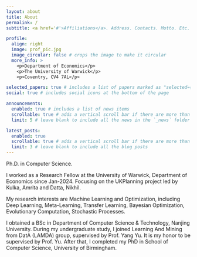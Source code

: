 ```yaml
---
layout: about
title: About
permalink: /
subtitle: <a href='#'>Affiliations</a>. Address. Contacts. Motto. Etc.

profile:
  align: right
  image: prof_pic.jpg
  image_circular: false # crops the image to make it circular
  more_info: >
    <p>Department of Economics</p>
    <p>The University of Warwick</p>
    <p>Coventry, CV4 7AL</p>

selected_papers: true # includes a list of papers marked as "selected={true}"
social: true # includes social icons at the bottom of the page

announcements:
  enabled: true # includes a list of news items
  scrollable: true # adds a vertical scroll bar if there are more than 3 news items
  limit: 5 # leave blank to include all the news in the `_news` folder

latest_posts:
  enabled: true
  scrollable: true # adds a vertical scroll bar if there are more than 3 new posts items
  limit: 3 # leave blank to include all the blog posts
---
```


[//]: # "Tell the world about yourself. Link to your favorite [subreddit](http://reddit.com). You can put a picture in, too. The code is already in, just name your picture `prof_pic.jpg` and put it in the `img/` folder."
Ph.D. in Computer Science. 

I worked as a Research Fellow at the University of Warwick, Department of Economics since Jan-2024. 
Focusing on the UKPlanning project led by Kulka, Amrita and Datta, Nikhil.

[//]: # "From June-2017 I have been a PhD student at the School of Computer Science, University of Birmingham, contributing to the UKRI Turing AI Acceleration Fellowship project “Rigorous Time-Complexity Analysis of Coevolutionary Algorithms” (project page), led by Professor Per Kristian Lehre. I am fortunate to be supervised by Professor Lehre."

My research interests are Machine Learning and Optimization, including 
Deep Learning, Meta-Learning, Transfer Learning, 
Bayesian Optimization, Evolutionary Computation, 
Stochastic Processes. 

I obtained a BSc in Department of Computer Science & Technology, Nanjing University. 
During my undergraduate study, I joined Learning And Mining from DatA (LAMDA) group, supervised by Prof. Yang Yu. It is my honor to be supervised by Prof. Yu.
After that, I completed my PhD in School of Computer Science, University of Birmingham.

[//]: # "Put your address / P.O. box / other info right below your picture. You can also disable any of these elements by editing `profile` property of the YAML header of your `_pages/about.md`. Edit `_bibliography/papers.bib` and Jekyll will render your [publications page](/al-folio/publications/) automatically."

[//]: # "Link to your social media connections, too. This theme is set up to use [Font Awesome icons](https://fontawesome.com/) and [Academicons](https://jpswalsh.github.io/academicons/), like the ones below. Add your Facebook, Twitter, LinkedIn, Google Scholar, or just disable all of them."
